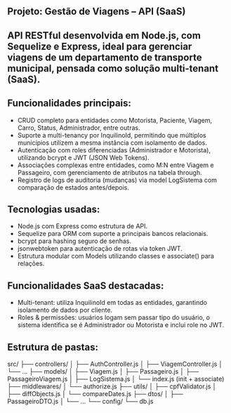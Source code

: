 ## Projeto: Gestão de Viagens – API (SaaS) ##

## API RESTful desenvolvida em Node.js, com Sequelize e Express, ideal para gerenciar viagens de um departamento de transporte municipal, pensada como solução multi-tenant (SaaS).

## Funcionalidades principais:
* CRUD completo para entidades como Motorista, Paciente, Viagem, Carro, Status, Administrador, entre outras.
* Suporte a multi-tenancy por InquilinoId, permitindo que múltiplos municípios utilizem a mesma instância com isolamento de dados.
* Autenticação com roles diferenciadas (Administrador e Motorista), utilizando bcrypt e JWT (JSON Web Tokens).
* Associações complexas entre entidades, como M:N entre Viagem e Passageiro, com gerenciamento de atributos na tabela through.
* Registro de logs de auditoria (mudanças) via model LogSistema com comparação de estados antes/depois.

## Tecnologias usadas:
* Node.js com Express como estrutura de API.
* Sequelize para ORM com suporte a principais bancos relacionais.
* bcrypt para hashing seguro de senhas.
* jsonwebtoken para autenticação de rotas via token JWT.
* Estrutura modular com Models utilizando classes e associate() para relações.

## Funcionalidades SaaS destacadas:
* Multi-tenant: utiliza InquilinoId em todas as entidades, garantindo isolamento de dados por cliente.
* Roles & permissões: usuários logam sem passar tipo do usuário, o sistema identifica se é Administrador ou Motorista e inclui role no JWT.

## Estrutura de pastas:
src/
├── controllers/
│   ├── AuthController.js
│   ├── ViagemController.js
│   └── ...
├── models/
│   ├── Viagem.js
│   ├── Passageiro.js
│   ├── PassageiroViagem.js
│   ├── LogSistema.js
│   └── index.js  (init + associate)
├── middlewares/
│   └── authorize.js
├── utils/
│   ├── cpfValidator.js
│   ├── diffObjects.js
│   └── compareDates.js
├── dtos/
│   ├── PassageiroDTO.js
│   └── ...
└── config/
    └── db.js
